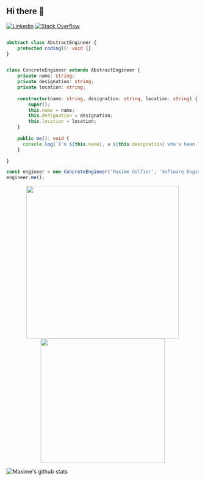 ## Hi there 🖖

[![Linkedin](https://img.shields.io/badge/-LinkedIn-222222?style=flat-square&logo=Linkedin&logoColor=white&link=https://www.linkedin.com/in/maxime-golfier/)](https://www.linkedin.com/in/maxime-golfier/)
[![Stack Overflow](https://img.shields.io/badge/-Stack%20Overflow-222222?style=flat-square&logo=stack-overflow&logoColor=white&link=https://stackoverflow.com/users/6491071/maxime)](https://stackoverflow.com/users/6491071/maxime)

```typescript

abstract class AbstractEngineer {
    protected coding(): void {}
}


class ConcreteEngineer extends AbstractEngineer {
    private name: string;
    private designation: string;
    private location: string;
    
    constructor(name: string, designation: string, location: string) {
        super();
        this.name = name; 
        this.designation = designation; 
        this.location = location; 
    }
    
    public me(): void {
      console.log(`I'm ${this.name}, a ${this.designation} who's been living in ${this.location}.`)
    }

}

const engineer = new ConcreteEngineer('Maxime Golfier', 'Software Engineer', 'Paris, France');
engineer.me();

```

<p align="center">
  <img src="https://github-readme-stats.vercel.app/api?username=maxgfr&show_icons=true&hide_border=true&theme=nightowl&include_all_commits=true&count_private=true", width="400"/>
  <img src="https://github-readme-stats.vercel.app/api/top-langs/?username=maxgfr&layout=compact&theme=nightowl&hide_border=true", width="325"/> <br>
</p>

![Maxime's github stats](https://github-readme-stats.vercel.app/api?username=maxgfr&show_icons=true&theme=nightowl&count_private=true)
